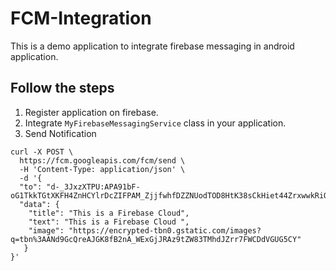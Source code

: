 # FCM-Integration
This is a demo application to integrate firebase messaging in android application.

## Follow the steps
1. Register application on firebase.
2. Integrate ```MyFirebaseMessagingService``` class in your application.
3. Send Notification


```curl
curl -X POST \
  https://fcm.googleapis.com/fcm/send \
  -H 'Content-Type: application/json' \
  -d '{
  "to": "d-_3JxzXTPU:APA91bF-oG1TkkTGtXKFH4ZnHCYlrDcZIFPAM_ZjjfwhfDZZNUodTOD8HtK38sCkHiet44ZrxwwkRiQJ_4Qa5HkVLewLZqGhP1AmuyzDpjxcnQJFIlJBfNHkLZihYFDtr0Xm6_NJxV_5",
  "data": {
    "title": "This is a Firebase Cloud",
    "text": "This is a Firebase Cloud ",
    "image": "https://encrypted-tbn0.gstatic.com/images?q=tbn%3AANd9GcQreAJGK8fB2nA_WExGjJRAz9tZW83TMhdJZrr7FWCDdVGUG5CY"
   }
}'

```
